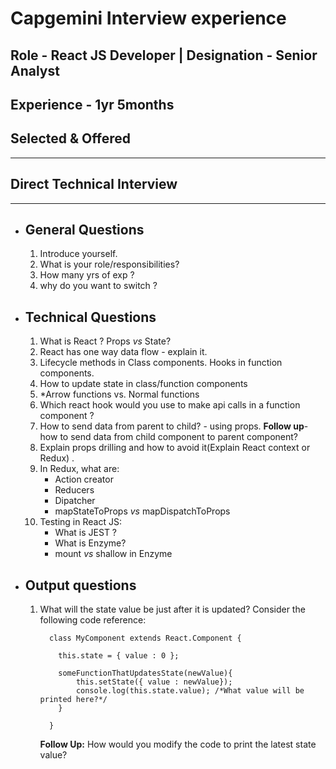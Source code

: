 # Capgemini Interview experience

## Role - React JS Developer | Designation - Senior Analyst

## Experience - 1yr 5months

## **Selected & Offered**

---

## Direct Technical Interview

---

- ## General Questions

  1. Introduce yourself.
  2. What is your role/responsibilities?
  3. How many yrs of exp ?
  4. why do you want to switch ?

- ## Technical Questions

  1. What is React ? Props _vs_ State?
  1. React has one way data flow - explain it.
  1. Lifecycle methods in Class components. Hooks in function components.
  1. How to update state in class/function components
  1. \*Arrow functions vs. Normal functions
  1. Which react hook would you use to make api calls in a function component ?
  1. How to send data from parent to child? - using props. **Follow up**- how to send data from child component to parent component?
  1. Explain props drilling and how to avoid it(Explain React context or Redux) .
  1. In Redux, what are:
     - Action creator
     - Reducers
     - Dipatcher
     - mapStateToProps _vs_ mapDispatchToProps
  1. Testing in React JS:
     - What is JEST ?
     - What is Enzyme?
     - mount _vs_ shallow in Enzyme

- ## Output questions

  1.  What will the state value be just after it is updated? Consider the following code reference:

            class MyComponent extends React.Component {

              this.state = { value : 0 };

              someFunctionThatUpdatesState(newValue){
                  this.setState({ value : newValue});
                  console.log(this.state.value); /*What value will be printed here?*/
              }

            }

      **Follow Up:** How would you modify the code to print the latest state value?
